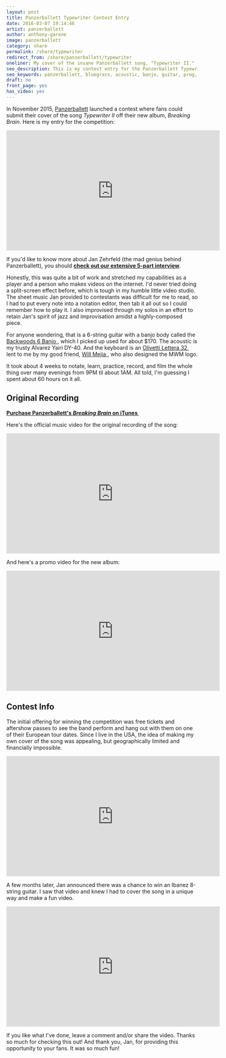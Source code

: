 ```yaml
---
layout: post
title: Panzerballett Typewriter Contest Entry
date: 2016-03-07 19:14:46
artist: panzerballett
author: anthony-garone
image: panzerballett
category: share
permalink: /share/typewriter
redirect_from: /share/panzerballett/typewriter
oneliner: My cover of the insane Panzerballett song, "Typewriter II."
seo_description: This is my contest entry for the Panzerballett Typewriter II cover contest.
seo_keywords: panzerballett, bluegrass, acoustic, banjo, guitar, prog, metal
draft: no
front_page: yes
has_video: yes
---
```

In November 2015, [Panzerballett](/discover/panzerballett) launched a contest where fans could submit their cover of the song *Typewriter II* off their new album, *Breaking Brain*. Here is my entry for the competition:

<div class="video-wrapper"><iframe width="560" height="315" src="https://www.youtube.com/embed/HRdk3HoknWk" frameborder="0" allowfullscreen></iframe></div>

If you'd like to know more about Jan Zehrfeld (the mad genius behind Panzerballett), you should **[check out our extensive 5-part interview](/interview/jan-zehrfeld)**.

Honestly, this was quite a bit of work and stretched my capabilities as a player and a person who makes videos on the internet. I'd never tried doing a split-screen effect before, which is tough in my humble little video studio. The sheet music Jan provided to contestants was difficult for me to read, so I had to put every note into a notation editor, then tab it all out so I could remember how to play it. I also improvised through my solos in an effort to retain Jan's spirit of jazz and improvisation amidst a highly-composed piece.

For anyone wondering, that is a 6-string guitar with a banjo body called the [Backwoods 6 Banjo&nbsp;<i class="non-mwm fa fa-external-link-square"></i>](http://www.deanguitars.com/query?upc=819998000554), which I picked up used for about $170. The acoustic is my trusty Alvarez Yairi DY-40. And the keyboard is an [Olivetti Lettera 32&nbsp;<i class="non-mwm fa fa-external-link-square"></i>](https://en.wikipedia.org/wiki/Olivetti_Lettera_32) lent to me by my good friend, [Will Mejia&nbsp;<i class="non-mwm fa fa-external-link-square"></i>](http://elevatingideas.com), who also designed the MWM logo.

It took about 4 weeks to notate, learn, practice, record, and film the whole thing over many evenings from 9PM til about 1AM. All told, I'm guessing I spent about 60 hours on it all.

## Original Recording

**[Purchase Panzerballett's *Breaking Brain* on iTunes&nbsp;<i class="non-mwm fa fa-external-link-square"></i>](https://itunes.apple.com/us/album/breaking-brain/id1043463853)**

Here's the official music video for the original recording of the song:

<div class="video-wrapper"><iframe width="560" height="315" src="https://www.youtube.com/embed/5OGoftbnqLM?rel=0" frameborder="0" allowfullscreen></iframe></div>

And here's a promo video for the new album:

<div class="video-wrapper"><iframe width="560" height="315" src="https://www.youtube.com/embed/bEdh3IjJ9Gk?rel=0" frameborder="0" allowfullscreen></iframe></div>

## Contest Info

The initial offering for winning the competition was free tickets and aftershow passes to see the band perform and hang out with them on one of their European tour dates. Since I live in the USA, the idea of making my own cover of the song was appealing, but geographically limited and financially impossible.

<div class="video-wrapper"><iframe width="560" height="315" src="https://www.youtube.com/embed/Isvjirm1K8M?rel=0" frameborder="0" allowfullscreen></iframe></div>

A few months later, Jan announced there was a chance to win an Ibanez 8-string guitar. I saw that video and knew I had to cover the song in a unique way and make a fun video.

<div class="video-wrapper"><iframe width="560" height="315" src="https://www.youtube.com/embed/RbtWb6edQJ8?rel=0" frameborder="0" allowfullscreen></iframe></div>

If you like what I've done, leave a comment and/or share the video. Thanks so much for checking this out! And thank you, Jan, for providing this opportunity to your fans. It was so much fun!
